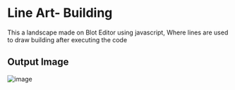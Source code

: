 # Line Art- Building

This a landscape made on Blot Editor using javascript, Where lines are used to draw building after executing the code



## Output Image

![image](https://github.com/user-attachments/assets/fcf8f40b-da82-4ee0-8313-6b2dc01b4c9b)
